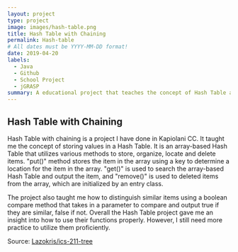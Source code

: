 ```yaml
---
layout: project
type: project
image: images/hash-table.png
title: Hash Table with Chaining
permalink: Hash-table
# All dates must be YYYY-MM-DD format!
date: 2019-04-20
labels:
  - Java
  - Github
  - School Project
  - jGRASP
summary: A educational project that teaches the concept of Hash Table and how to implement them.
---
```



## Hash Table with Chaining 
Hash Table with chaining is a project I have done in Kapiolani CC. It taught me the concept of storing values in a Hash Table. It is an array-based Hash Table that utilizes various methods to store, organize, locate and delete items. "put()" method stores the item in the array using a key to determine a location for the item in the array. "get()" is used to search the array-based Hash Table and output the item, and "remove()" is used to deleted items from the array, which are initialized by an entry class.

The project also taught me how to distinguish similar items using a boolean compare method that takes in a parameter to compare and output true if they are similar, false if not. Overall the Hash Table project gave me an insight into how to use their functions properly. However, I still need more practice to utilize them proficiently.


Source: <a href="https://github.com/ICSatKCC/a7-hash-tables-s20-Lazokris/tree/Develop"><i class="large github icon "></i>Lazokris/ics-211-tree</a>
